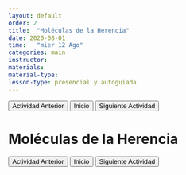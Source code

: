 ```yaml
---
layout: default
order: 2
title:  "Moléculas de la Herencia"
date: 2020-08-01
time:   "mier 12 Ago"
categories: main
instructor: 
materials: 
material-type: 
lesson-type: presencial y autoguiada
---
```


<a href="https://pesalerno.github.io/genetica-ago-2020/main/2020/08/01/1_introduccion.html"><button>Actividad Anterior</button></a>		<a href="https://pesalerno.github.io/genetica-ago-2020/"><button>Inicio</button></a>    <a href="https://pesalerno.github.io/genetica-ago-2020/main/2020/06/11/3_mutaciones.html"><button>Siguiente Actividad</button></a>

# Moléculas de la Herencia


<a href="https://pesalerno.github.io/genetica-ago-2020/main/2020/08/01/1_introduccion.html"><button>Actividad Anterior</button></a>		<a href="https://pesalerno.github.io/genetica-ago-2020/"><button>Inicio</button></a>    <a href="https://pesalerno.github.io/genetica-ago-2020/main/2020/06/11/3_mutaciones.html"><button>Siguiente Actividad</button></a>
